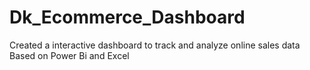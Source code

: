 # Dk_Ecommerce_Dashboard
Created a interactive dashboard to track and analyze online sales data
Based on Power Bi and Excel
